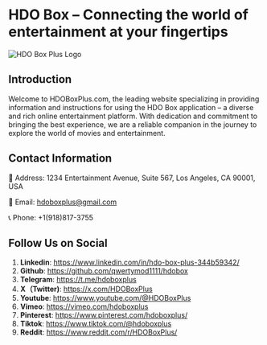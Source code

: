 # HDO Box – Connecting the world of entertainment at your fingertips
![HDO Box Plus Logo](https://hdoboxplus.com/wp-content/uploads/2024/11/cropped-hdoplus-logo.png)

## **Introduction**
Welcome to HDOBoxPlus.com, the leading website specializing in providing information and instructions for using the HDO Box application – a diverse and rich online entertainment platform.
With dedication and commitment to bringing the best experience, we are a reliable companion in the journey to explore the world of movies and entertainment.

## **Contact Information**
📍 Address: 1234 Entertainment Avenue, Suite 567, Los Angeles, CA 90001, USA

📧 Email: hdoboxplus@gmail.com

📞 Phone: +1(918)817-3755

## **Follow Us on Social**

1. **Linkedin**: https://www.linkedin.com/in/hdo-box-plus-344b59342/
2. **Github**: https://github.com/qwertymod1111/hdobox
3. **Telegram**: https://t.me/hdoboxplus
4. **X（Twitter)**: https://x.com/HDOBoxPlus
5. **Youtube**: https://www.youtube.com/@HDOBoxPlus
6. **Vimeo**: https://vimeo.com/hdoboxplus
7. **Pinterest**: https://www.pinterest.com/hdoboxplus/
8. **Tiktok**: https://www.tiktok.com/@hdoboxplus
9. **Reddit**: https://www.reddit.com/r/HDOBoxPlus/
